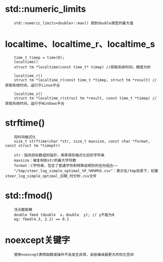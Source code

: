 # std::numeric_limits
        std::numeric_limits<double>::max() 取到double类型的最大值

# localtime、localtime_r、localtime_s
        time_t timep = time(0);
        localtime() 
        struct tm *localtime(const time_t* timep) //获取系统时间，精度为秒

        localtime_r()
        struct tm *localtime_r(const time_t *timep, struct tm *result) //获取系统时间，运行于Linux平台

        localtime_s()
        struct tm *localtime_r(struct tm *result, const time_t *timep) //获取系统时间，运行于Windows平台

# strftime()
        将时间格式化
        size_t strftime(char *str, size_t maxsize, const char *format, const struct tm *timeptr)
        
        str：指向目标数组的指针，用来保存格式化后的字符串
        maxsize：被复制到str的最大字符数
        format：C字符串，包含了普通字符和特殊说明符的任何组合——
        "/tmp/steer_log_simple_optimal_%F_%H%M%S.csv"：表示在/tmp目录下，创建steer_log_simple_optimal_日期_时分秒.csv文件

# std::fmod()
        浮点数取模
        double fmod (double  x，double  y); // y不能为0
        eg: fmod(4.3, 2.1) == 0.1

# noexcept关键字
        使用noexcept表明函数或操作不会发生异常，会给编译器更大的优化空间